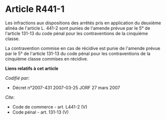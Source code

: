 # Article R441-1

Les infractions aux dispositions des arrêtés pris en application du deuxième alinéa de l'article L. 441-2 sont punies de
l'amende prévue par le 5° de l'article 131-13 du code pénal pour les contraventions de la cinquième classe. 

La contravention commise en cas de récidive est punie de l'amende prévue par le 5° de l'article 131-13 du code pénal pour les
contraventions de la cinquième classe commises en récidive.

**Liens relatifs à cet article**

_Codifié par_:

  - Décret n°2007-431 2007-03-25 JORF 27 mars 2007

_Cite_:

  - Code de commerce - art. L441-2 (V)
  - Code pénal - art. 131-13 (V)
